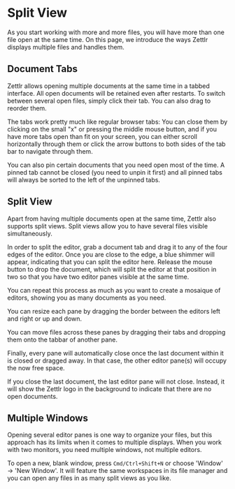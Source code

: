 # Split View

As you start working with more and more files, you will have more than one file open at the same time. On this page, we introduce the ways Zettlr displays multiple files and handles them.

## Document Tabs

Zettlr allows opening multiple documents at the same time in a tabbed interface. All open documents will be retained even after restarts. To switch between several open files, simply click their tab. You can also drag to reorder them.

The tabs work pretty much like regular browser tabs: You can close them by clicking on the small "x" or pressing the middle mouse button, and if you have more tabs open than fit on your screen, you can either scroll horizontally through them or click the arrow buttons to both sides of the tab bar to navigate through them.

You can also pin certain documents that you need open most of the time. A pinned tab cannot be closed (you need to unpin it first) and all pinned tabs will always be sorted to the left of the unpinned tabs.

## Split View

Apart from having multiple documents open at the same time, Zettlr also supports split views. Split views allow you to have several files visible simultaneously.

In order to split the editor, grab a document tab and drag it to any of the four edges of the editor. Once you are close to the edge, a blue shimmer will appear, indicating that you can split the editor here. Release the mouse button to drop the document, which will split the editor at that position in two so that you have two editor panes visible at the same time.

You can repeat this process as much as you want to create a mosaique of editors, showing you as many documents as you need.

You can resize each pane by dragging the border between the editors left and right or up and down.

You can move files across these panes by dragging their tabs and dropping them onto the tabbar of another pane.

Finally, every pane will automatically close once the last document within it is closed or dragged away. In that case, the other editor pane(s) will occupy the now free space.

If you close the last document, the last editor pane will not close. Instead, it will show the Zettlr logo in the background to indicate that there are no open documents.

## Multiple Windows

Opening several editor panes is one way to organize your files, but this approach has its limits when it comes to multiple displays. When you work with two monitors, you need multiple windows, not multiple editors.

To open a new, blank window, press `Cmd/Ctrl+Shift+N` or choose 'Window' &rarr; 'New Window'. It will feature the same workspaces in its file manager and you can open any files in as many split views as you like.